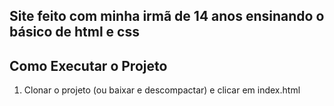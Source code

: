 ## Site feito com minha irmã de 14 anos ensinando o básico de html e css

## Como Executar o Projeto

1. Clonar o projeto (ou baixar e descompactar) e clicar em index.html
